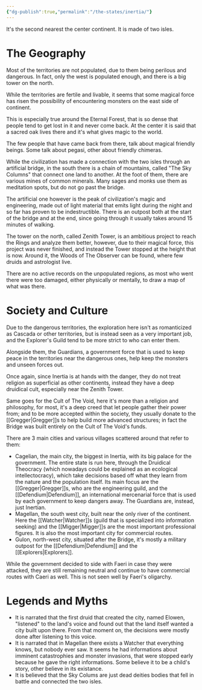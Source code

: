 ```yaml
---
{"dg-publish":true,"permalink":"/the-states/inertia/"}
---
```


It's the second nearest the center continent. It is made of two isles.

# The Geography

Most of the territories are not populated, due to them being perilous and dangerous. In fact, only the west is populated enough, and there is a big tower on the north.

While the territories are fertile and livable, it seems that some magical force has risen the possibility of encountering monsters on the east side of continent.

This is especially true around the Eternal Forest, that is so dense that people tend to get lost in it and never come back. At the center it is said that a sacred oak lives there and it's what gives magic to the world.

The few people that have came back from there, talk about magical friendly beings. Some talk about pegasi, other about friendly chimeras.


While the civilization has made a connection with the two isles through an artificial bridge, in the south there is a chain of mountains, called "The Sky Columns" that connect one land to another. At the foot of them, there are various mines of common minerals.
Many sages and monks use them as meditation spots, but do not go past the bridge.

The artificial one however is the peak of civilization's magic and engineering, made out of light material that emits light during the night and so far has proven to be indestructible. There is an outpost both at the start of the bridge and at the end, since going through it usually takes around 15 minutes of walking.

The tower on the north, called Zenith Tower, is an ambitious project to reach the Rings and analyze them better, however, due to their magical force, this project was never finished, and instead the Tower stopped at the height that is now. Around it, the Woods of The Observer can be found, where few druids and astrologist live.

There are no active records on the unpopulated regions, as most who went there were too damaged, either physically or mentally, to draw a map of what was there.


# Society and Culture

Due to the dangerous territories, the exploration here isn't as romanticized as Cascada or other territories, but is instead seen as a very important job, and the Explorer's Guild tend to be more strict to who can enter them.

Alongside them, the Guardians, a government force that is used to keep peace in the territories near the dangerous ones, help keep the monsters and unseen forces out.

Once again, since Inertia is at hands with the danger, they do not treat religion as superficial as other continents, instead they have a deep druidical cult, especially near the Zenith Tower. 

Same goes for the Cult of The Void, here it's more than a religion and philosophy, for most, it's a deep creed that let people gather their power from; and to be more accepted within the society, they usually donate to the [[Gregger\|Gregger]]s to help build more advanced structures; in fact the Bridge was built entirely on the Cult of The Void's funds.

There are 3 main cities and various villages scattered around that refer to them:

- Cagelian, the main city, the biggest in Inertia, with its big palace for the government. The entire state is run here, through the Druidical Theocracy (which nowadays could be explained as an ecological intellectocracy), which take decisions based off what they learn from the nature and the population itself. Its main focus are the [[Gregger\|Gregger]]s, who are the engineering guild, and the [[Defendium\|Defendium]], an international mercenarial force that is used by each government to keep dangers away. The Guardians are, instead, just Inertian.
- Magellan, the south west city, built near the only river of the continent. Here the [[Watcher\|Watcher]]s (guild that is specialized into information seeking) and the [[Migger\|Migger]]s are the most important professional figures. It is also the most important city for commercial routes.
- Gulon, north-west city, situated after the Bridge, it's mostly a military outpost for the [[Defendium\|Defendium]] and the [[Explorers\|Explorers]].

While the government decided to side with Faeri in case they were attacked, they are still remaining neutral and continue to have commercial routes with Caeri as well. This is not seen well by Faeri's oligarchy.


# Legends and Myths

- It is narrated that the first druid that created the city, named Elowen, "listened" to the land's voice and found out that the land itself wanted a city built upon there. From that moment on, the decisions were mostly done after listening to this voice.
- It is narrated that in Magellan there exists a Watcher that everything knows, but nobody ever saw. It seems he had informations about imminent catastrophies and monster invasions, that were stopped early because he gave the right informations. Some believe it to be a child's story, other believe in its existance.
- It is believed that the Sky Colums are just dead deities bodies that fell in battle and connected the two isles.
